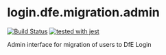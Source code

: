 # login.dfe.migration.admin
[![Build Status](https://travis-ci.org/DFE-Digital/login.dfe.migration.admin.svg?branch=master)](https://travis-ci.org/DFE-Digital/login.dfe.migration.admin)
[![tested with jest](https://img.shields.io/badge/tested_with-jest-99424f.svg)](https://github.com/facebook/jest)

Admin interface for migration of users to DfE Login